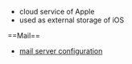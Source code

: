 * cloud service of Apple
* used as external storage of iOS

==Mail==
* [mail server configuration](http://support.apple.com/kb/HT4864)